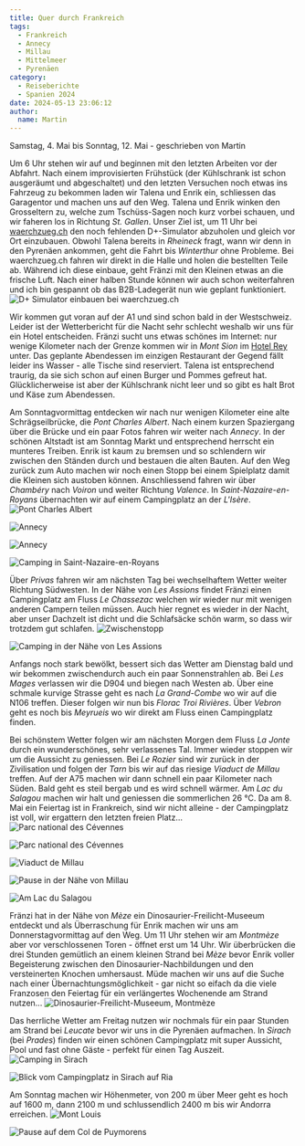 ```yaml
---
title: Quer durch Frankreich
tags:
  - Frankreich
  - Annecy
  - Millau
  - Mittelmeer
  - Pyrenäen
category:
  - Reiseberichte
  - Spanien 2024
date: 2024-05-13 23:06:12
author:
  name: Martin
---
```


Samstag, 4. Mai bis Sonntag, 12. Mai - geschrieben von Martin

Um 6 Uhr stehen wir auf und beginnen mit den letzten Arbeiten vor der Abfahrt. Nach einem improvisierten Frühstück (der Kühlschrank ist schon ausgeräumt und abgeschaltet) und den letzten Versuchen noch etwas ins Fahrzeug zu bekommen laden wir Talena und Enrik ein, schliessen das Garagentor und machen uns auf den Weg. <!-- more --> Talena und Enrik winken den Grosseltern zu, welche zum Tschüss-Sagen noch kurz vorbei schauen, und wir faheren los in Richtung _St. Gallen_. Unser Ziel ist, um 11 Uhr bei [waerchzueg.ch](http://www.waerchzueg.ch) den noch fehlenden D+-Simulator abzuholen und gleich vor Ort einzubauen. Obwohl Talena bereits in _Rheineck_ fragt, wann wir denn in den Pyrenäen ankommen, geht die Fahrt bis _Winterthur_ ohne Probleme. Bei waerchzueg.ch fahren wir direkt in die Halle und holen die bestellten Teile ab. Während ich diese einbaue, geht Fränzi mit den Kleinen etwas an die frische Luft. Nach einer halben Stunde können wir auch schon weiterfahren und ich bin gespannt ob das B2B-Ladegerät nun wie geplant funktioniert.
![D+ Simulator einbauen bei waerchzueg.ch ](/images/2024-05_quer-durch-frankreich/IMG_20240504_112432.jpg)

Wir kommen gut voran auf der A1 und sind schon bald in der Westschweiz. Leider ist der Wetterbericht für die Nacht sehr schlecht weshalb wir uns für ein Hotel entscheiden. Fränzi sucht uns etwas schönes im Internet: nur wenige Kilometer nach der Grenze kommen wir in _Mont Sion_ im [Hotel Rey](http://www.hotel-rey.com) unter. Das geplante Abendessen im einzigen Restaurant der Gegend fällt leider ins Wasser - alle Tische sind reserviert. Talena ist entsprechend traurig, da sie sich schon auf einen Burger und Pommes gefreut hat. Glücklicherweise ist aber der Kühlschrank nicht leer und so gibt es halt Brot und Käse zum Abendessen.

Am Sonntagvormittag entdecken wir nach nur wenigen Kilometer eine alte Schrägseilbrücke, die _Pont Charles Albert_. Nach einem kurzen Spaziergang über die Brücke und ein paar Fotos fahren wir weiter nach _Annecy_. In der schönen Altstadt ist am Sonntag Markt und entsprechend herrscht ein munteres Treiben. Enrik ist kaum zu bremsen und so schlendern wir zwischen den Ständen durch und bestauen die alten Bauten. Auf den Weg zurück zum Auto machen wir noch einen Stopp bei einem Spielplatz damit die Kleinen sich austoben können. Anschliessend fahren wir über _Chambéry_ nach _Voiron_ und weiter Richtung _Valence_. In _Saint-Nazaire-en-Royans_ übernachten wir auf einem Campingplatz an der _L'Isère_.
![Pont Charles Albert](/images/2024-05_quer-durch-frankreich/IMG_20240505_092255543.jpg)

![Annecy ](/images/2024-05_quer-durch-frankreich/IMG_20240505_103443.jpg)

![Annecy ](/images/2024-05_quer-durch-frankreich/IMG_20240505_104445.jpg)

![Camping in Saint-Nazaire-en-Royans ](/images/2024-05_quer-durch-frankreich/IMG_20240505_184710.jpg)

Über _Privas_ fahren wir am nächsten Tag bei wechselhaftem Wetter weiter Richtung Südwesten. In der Nähe von _Les Assions_ findet Fränzi einen Campingplatz am Fluss _Le Chassezac_ welchen wir wieder nur mit wenigen anderen Campern teilen müssen. Auch hier regnet es wieder in der Nacht, aber unser Dachzelt ist dicht und die Schlafsäcke schön warm, so dass wir trotzdem gut schlafen.
![Zwischenstopp ](/images/2024-05_quer-durch-frankreich/IMG_20240506_143452.jpg)

![Camping in der Nähe von Les Assions ](/images/2024-05_quer-durch-frankreich/IMG_20240506_184348.jpg)

Anfangs noch stark bewölkt, bessert sich das Wetter am Dienstag bald und wir bekommen zwischendurch auch ein paar Sonnenstrahlen ab. Bei _Les Mages_ verlassen wir die D904 und biegen nach Westen ab. Über eine schmale kurvige Strasse geht es nach _La Grand-Combe_ wo wir auf die N106 treffen. Dieser folgen wir nun bis _Florac Troi Rivières_. Über _Vebron_ geht es noch bis _Meyrueis_ wo wir direkt am Fluss einen Campingplatz finden.

Bei schönstem Wetter folgen wir am nächsten Morgen dem Fluss _La Jonte_ durch ein wunderschönes, sehr verlassenes Tal. Immer wieder stoppen wir um die Aussicht zu geniessen. Bei _Le Rozier_ sind wir zurück in der Zivilisation und folgen der _Tarn_ bis wir auf das riesige _Viaduct de Millau_ treffen. Auf der A75 machen wir dann schnell ein paar Kilometer nach Süden. Bald geht es steil bergab und es wird schnell wärmer. Am _Lac du Salagou_ machen wir halt und geniessen die sommerlichen 26 °C. Da am 8. Mai ein Feiertag ist in Frankreich, sind wir nicht alleine - der Campingplatz ist voll, wir ergattern den letzten freien Platz...
![Parc national des Cévennes ](/images/2024-05_quer-durch-frankreich/IMG_20240508_112939.jpg)

![Parc national des Cévennes ](/images/2024-05_quer-durch-frankreich/IMG_20240508_114521.jpg)

![Viaduct de Millau ](/images/2024-05_quer-durch-frankreich/IMG_3831.JPG)

![Pause in der Nähe von Millau ](/images/2024-05_quer-durch-frankreich/IMG_3805.JPG)

![Am Lac du Salagou ](/images/2024-05_quer-durch-frankreich/IMG_20240508_183318.jpg)

Fränzi hat in der Nähe von _Mèze_ ein Dinosaurier-Freilicht-Museeum entdeckt und als Überraschung für Enrik machen wir uns am Donnerstagvormittag auf den Weg. Um 11 Uhr stehen wir am _Montmèze_ aber vor verschlossenen Toren - öffnet erst um 14 Uhr. Wir überbrücken die drei Stunden gemütlich an einem kleinen Strand bei _Mèze_ bevor Enrik voller Begeisterung zwischen den Dinosaurier-Nachbildungen und den versteinerten Knochen umhersaust. Müde machen wir uns auf die Suche nach einer Übernachtungsmöglichkeit - gar nicht so eifach da die viele Franzosen den Feiertag für ein verlängertes Wochenende am Strand nutzen...
![Dinosaurier-Freilicht-Museeum, Montmèze ](/images/2024-05_quer-durch-frankreich/IMG_20240509_141614.jpg)

Das herrliche Wetter am Freitag nutzen wir nochmals für ein paar Stunden am Strand bei _Leucate_ bevor wir uns in die Pyrenäen aufmachen. In _Sirach_ (bei _Prades_) finden wir einen schönen Campingplatz mit super Aussicht, Pool und fast ohne Gäste - perfekt für einen Tag Auszeit.
![Camping in Sirach ](/images/2024-05_quer-durch-frankreich/IMG_3843.JPG)

![Blick vom Campingplatz in Sirach auf Ria ](/images/2024-05_quer-durch-frankreich/IMG_20240511_085102.jpg)

Am Sonntag machen wir Höhenmeter, von 200 m über Meer geht es hoch auf 1600 m, dann 2100 m und schlussendlich 2400 m bis wir Andorra erreichen.
![Mont Louis ](/images/2024-05_quer-durch-frankreich/IMG_3861.JPG)

![Pause auf dem Col de Puymorens ](/images/2024-05_quer-durch-frankreich/IMG_3870.JPG)
